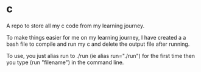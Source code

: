 # c
A repo to store all my c code from my learning journey.

To make things easier for me on my learning journey, I have created a a bash file to compile and run my c and delete the output file after running.

To use, you just alias run to ./run (ie alias run="./run") for the first time then you type (run "filename") in the command line.
